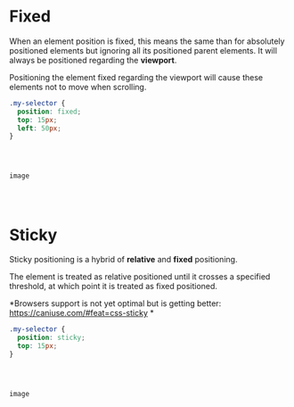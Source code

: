 
# Fixed

When an element position is fixed, this means the same than for absolutely positioned elements but ignoring all its positioned parent elements. It will always be positioned regarding the **viewport**.

Positioning the element fixed regarding the viewport will cause these elements not to move when scrolling.


```css
.my-selector {
  position: fixed;
  top: 15px;
  left: 50px;
}
```

```



image




```

# Sticky

Sticky positioning is a hybrid of **relative** and **fixed** positioning. 

The element is treated as relative positioned until it crosses a specified threshold, at which point it is treated as fixed positioned.

*Browsers support is not yet optimal but is getting better: https://caniuse.com/#feat=css-sticky *

```css
.my-selector {
  position: sticky;
  top: 15px;
}
```

```



image




```
